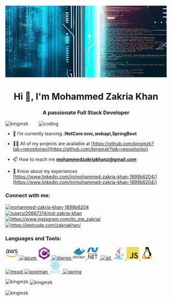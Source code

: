 ![logo](https://github.com/kingmzk/kingmzk/blob/main/background.jpg)
<h1 align="center">Hi 👋, I'm Mohammed Zakria Khan</h1>
<h3 align="center">A passionate Full Stack Developer</h3>

<img align="right" alt="coding" width="400" src="https://user-images.githubusercontent.com/55389276/140866485-8fb1c876-9a8f-4d6a-98dc-08c4981eaf70.gif">

<p align="left"> <img src="https://komarev.com/ghpvc/?username=kingmzk&label=Profile%20views&color=0e75b6&style=flat" alt="kingmzk" /> </p>

<!--
<p align="left"> <a href="https://github.com/ryo-ma/github-profile-trophy"><img src="https://github-profile-trophy.vercel.app/?username=kingmzk" alt="kingmzk" /></a> </p>
-->


- 🌱 I’m currently learning **.NetCore mvc,webapi,SpringBoot**

- 👨‍💻 All of my projects are available at [https://github.com/kingmzk?tab=repositories](https://github.com/kingmzk?tab=repositories)
  
- 📫 How to reach me **mohammedzakriakhanz@gmail.com**

- 📄 Know about my experiences [https://www.linkedin.com/in/mohammed-zakria-khan-1899b6204/](https://www.linkedin.com/in/mohammed-zakria-khan-1899b6204/)

<h3 align="left">Connect with me:</h3>
<p align="left">
<a href="https://linkedin.com/in/mohammed-zakria-khan-1899b6204" target="blank"><img align="center" src="https://raw.githubusercontent.com/rahuldkjain/github-profile-readme-generator/master/src/images/icons/Social/linked-in-alt.svg" alt="mohammed-zakria-khan-1899b6204" height="30" width="40" /></a>
<a href="https://stackoverflow.com/users//users/20667214/md-zakria-khan" target="blank"><img align="center" src="https://raw.githubusercontent.com/rahuldkjain/github-profile-readme-generator/master/src/images/icons/Social/stack-overflow.svg" alt="/users/20667214/md-zakria-khan" height="30" width="40" /></a>
<a href="https://instagram.com/https://www.instagram.com/its_me_zakria/" target="blank"><img align="center" src="https://raw.githubusercontent.com/rahuldkjain/github-profile-readme-generator/master/src/images/icons/Social/instagram.svg" alt="https://www.instagram.com/its_me_zakria/" height="30" width="40" /></a>
<a href="https://www.leetcode.com/https://leetcode.com/zakriakhan/" target="blank"><img align="center" src="https://raw.githubusercontent.com/rahuldkjain/github-profile-readme-generator/master/src/images/icons/Social/leet-code.svg" alt="https://leetcode.com/zakriakhan/" height="30" width="40" /></a>
</p>


<h3 align="left">Languages and Tools:</h3>
<p align="left"> <a href="https://aws.amazon.com" target="_blank" rel="noreferrer"> <img src="https://raw.githubusercontent.com/devicons/devicon/master/icons/amazonwebservices/amazonwebservices-original-wordmark.svg" alt="aws" width="40" height="40"/> </a> <a href="https://azure.microsoft.com/en-in/" target="_blank" rel="noreferrer"> <img src="https://www.vectorlogo.zone/logos/microsoft_azure/microsoft_azure-icon.svg" alt="azure" width="40" height="40"/> </a> <a href="https://www.w3schools.com/cs/" target="_blank" rel="noreferrer"> <img src="https://raw.githubusercontent.com/devicons/devicon/master/icons/csharp/csharp-original.svg" alt="csharp" width="40" height="40"/> </a> <a href="https://www.djangoproject.com/" target="_blank" rel="noreferrer"> <img src="https://cdn.worldvectorlogo.com/logos/django.svg" alt="django" width="40" height="40"/> </a> <a href="https://www.docker.com/" target="_blank" rel="noreferrer"> <img src="https://raw.githubusercontent.com/devicons/devicon/master/icons/docker/docker-original-wordmark.svg" alt="docker" width="40" height="40"/> </a> <a href="https://dotnet.microsoft.com/" target="_blank" rel="noreferrer"> <img src="https://raw.githubusercontent.com/devicons/devicon/master/icons/dot-net/dot-net-original-wordmark.svg" alt="dotnet" width="40" height="40"/> </a> <a href="https://git-scm.com/" target="_blank" rel="noreferrer"> <img src="https://www.vectorlogo.zone/logos/git-scm/git-scm-icon.svg" alt="git" width="40" height="40"/> </a> <a href="https://www.java.com" target="_blank" rel="noreferrer"> <img src="https://raw.githubusercontent.com/devicons/devicon/master/icons/java/java-original.svg" alt="java" width="40" height="40"/> </a> <a href="https://developer.mozilla.org/en-US/docs/Web/JavaScript" target="_blank" rel="noreferrer"> <img src="https://raw.githubusercontent.com/devicons/devicon/master/icons/javascript/javascript-original.svg" alt="javascript" width="40" height="40"/> </a> <a href="https://www.linux.org/" target="_blank" rel="noreferrer"> <img src="https://raw.githubusercontent.com/devicons/devicon/master/icons/linux/linux-original.svg" alt="linux" width="40" height="40"/> </a> <a href="https://www.microsoft.com/en-us/sql-server" target="_blank" rel="noreferrer"> <img src="https://www.svgrepo.com/show/303229/microsoft-sql-server-logo.svg" alt="mssql" width="40" height="40"/> </a> <a href="https://postman.com" target="_blank" rel="noreferrer"> <img src="https://www.vectorlogo.zone/logos/getpostman/getpostman-icon.svg" alt="postman" width="40" height="40"/> </a> <a href="https://reactjs.org/" target="_blank" rel="noreferrer"> <img src="https://raw.githubusercontent.com/devicons/devicon/master/icons/react/react-original-wordmark.svg" alt="react" width="40" height="40"/> </a> <a href="https://spring.io/" target="_blank" rel="noreferrer"> <img src="https://www.vectorlogo.zone/logos/springio/springio-icon.svg" alt="spring" width="40" height="40"/> </a> </p>





<p><img align="left" src="https://github-readme-stats.vercel.app/api/top-langs?username=kingmzk&show_icons=true&locale=en&layout=compact" alt="kingmzk" /></p>

<p>&nbsp;<img align="center" src="https://github-readme-stats.vercel.app/api?username=kingmzk&show_icons=true&locale=en" alt="kingmzk" /></p>

<p><img align="center" src="https://github-readme-streak-stats.herokuapp.com/?user=kingmzk&" alt="kingmzk" /></p>
